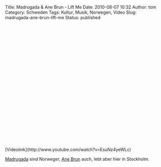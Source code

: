 Title: Madrugada & Ane Brun - Lift Me
Date: 2010-08-07 10:32
Author: tom
Category: Schweden
Tags: Kultur, Musik, Norwegen, Video
Slug: madrugada-ane-brun-lift-me
Status: published

<p>
<object width="480" height="385">
<param name="movie" value="http://www.youtube.com/v/EsuNz4yeWLc&amp;hl=sv_SE&amp;fs=1"></param><param name="allowFullScreen" value="true"></param><param name="allowscriptaccess" value="always"></param>

<embed src="http://www.youtube.com/v/EsuNz4yeWLc&amp;hl=sv_SE&amp;fs=1" type="application/x-shockwave-flash" allowscriptaccess="always" allowfullscreen="true" width="480" height="385">
</embed>
</object>
</p>
[Videolink](http://www.youtube.com/watch?v=EsuNz4yeWLc)

[Madrugada](http://de.wikipedia.org/wiki/Madrugada) sind Norweger, [Ane
Brun](http://de.wikipedia.org/wiki/Ane_Brun) auch, lebt aber hier in
Stockholm.

